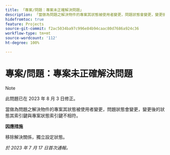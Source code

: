 ```yaml
---
title: 「專案/問題：專案未正確解決問題」
description: 「當做為問題之解決物件的專案其狀態被使用者變更，問題狀態會變更，變更後的狀態其索引鍵與專案狀態索引鍵不相符。」
hidefromtoc: true
feature: Projects
source-git-commit: f2ac5034ba97c996e84b94caac80d7686a924c36
workflow-type: tm+mt
source-wordcount: '112'
ht-degree: 100%

---
```



# 專案/問題：專案未正確解決問題

>[!NOTE]
>
>此問題已在 2023 年 8 月 3 日修正。

當做為問題之解決物件的專案其狀態被使用者變更，問題狀態會變更，變更後的狀態其索引鍵與專案狀態索引鍵不相符。

**因應措施**

移除解決關係，獨立設定狀態。

_於 2023 年 7 月 17 日首次通報。_
